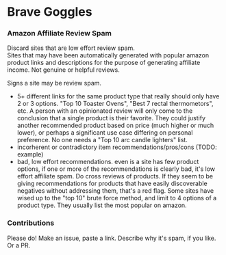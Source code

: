 # Brave Goggles

### Amazon Affiliate Review Spam
Discard sites that are low effort review spam.  
Sites that may have been automatically generated with popular amazon product links and descriptions for the purpose of generating affiliate income.
Not genuine or helpful reviews.

Signs a site may be review spam.
- 5+ different links for the same product type that really should only have 2 or 3 options. "Top 10 Toaster Ovens", "Best 7 rectal thermometors", etc. A person with an opinionated review will only come to the conclusion that a single product is their favorite. They could justify another recommended product based on price (much higher or much lower), or perhaps a significant use case differing on personal preference. No one needs a "Top 10 arc candle lighters" list.
- incorherent or contradictory item recommendations/pros/cons (TODO: example)
- bad, low effort recommendations. even is a site has few product options, if one or more of the recommendations is clearly bad, it's low effort affiliate spam. Do cross reviews of products. If they seem to be giving recommendations for products that have easily discoverable negatives without addressing them, that's a red flag. Some sites have wised up to the "top 10" brute force method, and limit to 4 options of a product type. They usually list the most popular on amazon.



### Contributions
Please do! Make an issue, paste a link. Describe why it's spam, if you like. Or a PR.

